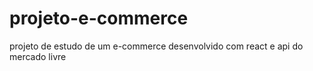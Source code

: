 # projeto-e-commerce
projeto de estudo de um e-commerce desenvolvido com react e api do mercado livre
